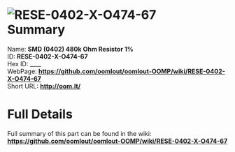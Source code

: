 
![RESE-0402-X-O474-67](https://github.com/oomlout/oomlout-OOMP/blob/master/parts/RESE-0402-X-O474-67/RESE-0402-X-O474-67_420.jpg)   
Summary
=================
  
Name: __SMD (0402) 480k Ohm Resistor 1%__    
ID: __RESE-0402-X-O474-67__   
Hex ID: ____   
WebPage: __https://github.com/oomlout/oomlout-OOMP/wiki/RESE-0402-X-O474-67__   
Short URL: __http://oom.lt/__   

Full Details
==========================
Full summary of this part can be found in the wiki:   
__https://github.com/oomlout/oomlout-OOMP/wiki/RESE-0402-X-O474-67__    

